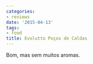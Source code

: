 ```yaml
---
categories:
- reviews
date: '2015-04-13'
tags:
- food
title: Evolutto Poços de Caldas
---
```


Bom, mas sem muitos aromas.
